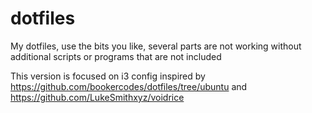 # dotfiles
My dotfiles, use the bits you like, several parts are not working without additional scripts or programs that are not included

This version is focused on i3 config inspired by https://github.com/bookercodes/dotfiles/tree/ubuntu 
and https://github.com/LukeSmithxyz/voidrice 

